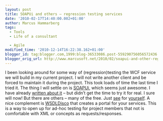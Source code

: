 ```yaml
---
layout: post
title: SOAPUi and others – regression testing services
date: '2010-02-17T14:40:00.002+01:00'
author: Marcus Hammarberg
tags:
  - Tools
  - Life of a consultant

  - Agile
modified_time: '2010-12-14T16:22:38.162+01:00'
blogger_id: tag:blogger.com,1999:blog-36533086.post-559290756056572436
blogger_orig_url: http://www.marcusoft.net/2010/02/soapui-and-other-regression-testing.html
---
```


I been looking around for some way of (regression)testing the WCF
service we will build in my current project. I will not write another
client and be forced to maintain it during the project. This took loads
of time the last time I tried it.
The thing I will settle on is
<a href="http://soapui.org/" target="_blank">SOAPUi</a>, which seems
just awesome. I have already <a
href="http://www.marcusoft.net/2008/12/soap-ui-great-way-to-do-integration.html"
target="_blank">written about it</a> – but didn’t get the time to try it
for real. I sure will now!
But there are others – many of the free. Just
<a href="http://storm.codeplex.com/" target="_blank">see</a> for
<a href="http://soamoa.org/" target="_blank">yourself</a>.
A nice complement is
<a href="http://www.wsdldisco.com/" target="_blank">WSDLDisco</a> that
creates a portal for your services. This is a way to open up for ad-hoc
testing for project members that not is comfortable with XML or concepts
as requests/responses.
